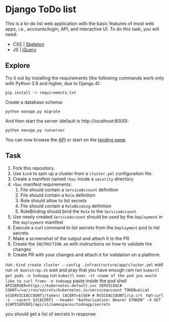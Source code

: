 # Django ToDo list

This is a to-do list web application with the basic features of most web apps, i.e., accounts/login, API, and interactive UI. To do this task, you will need:

- CSS | [Skeleton](http://getskeleton.com/)
- JS  | [jQuery](https://jquery.com/)

## Explore

Try it out by installing the requirements (the following commands work only with Python 3.8 and higher, due to Django 4):

```
pip install -r requirements.txt
```

Create a database schema:

```
python manage.py migrate
```

And then start the server (default is http://localhost:8000):

```
python manage.py runserver
```

You can now browse the [API](http://localhost:8000/api/) or start on the [landing page](http://localhost:8000/).

## Task

1. Fork this repository.
1. Use `kind` to spin up a cluster from a `cluster.yml` configuration file.
1. Create a manifest  named `rbac` inside a `security` directory
1. `rbac` manifest requirements:
    1. File should contain a `ServiceAccount` definition
    1. File should contain a `Role` definition
    1. Role should allow to list secrets
    1. File should contain a `RoleBinding` definition
    1. RoleBinding should bind the `Role` to the `ServiceAccount`
1. Use newly created `ServiceAccount` should be used by the `Deployment` in the `deployment` manifest
1. Execute a curl command to list secrets from the `Deployment` pod to list secrets
1. Make a screenshot of the output and attach it to the PR
1. Create the `INSTRUCTION.md` with instructions on how to validate the changes
1. Create PR with your changes and attach it for validation on a platform.

run : `kind create cluster --config .infrastructure/app/cluster.yml`
wait
run `sh bootstrap.sh`
wait and pray that you have enough ram
run `kubectl get pods -n todoapp`
run `kubectl exec -it <name of the pod you would like to curl from> -n todoapp`
paste inside the pod shell `APISERVER=https://kubernetes.default.svc
                            SERVICEAC# COUNT=/var/run/secrets/kubernetes.io/serviceaccount
                            TOKEN=$(cat ${SERVICEACCOUNT}/token)
                            CACERT=${SE# # RVICEACCOUNT}/ca.crt `
run `curl -s --cacert ${CACERT} --header "Authorization: Bearer $TOKEN" -X GET ${APISERVER}/api/v1/namespaces/todoapp/secrets`

you should get a list of secrets in response
